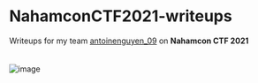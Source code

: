 # NahamconCTF2021-writeups
Writeups for my team <ins>antoinenguyen_09</ins> on **Nahamcon CTF 2021**
</br>
</br>
</br>
![image](https://user-images.githubusercontent.com/80664686/111106530-d8d74d80-8587-11eb-8c26-d14bf362ee0e.png)

